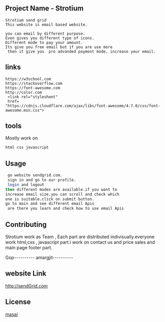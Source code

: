 

## Project Name - Strotium
```
Strotium send grid 
This website is email based website.

you can email by different purpose.
Even gives you different type of icons.
Different mode to pay your amount.
Its give you free email but if you are use more
 then it give you  pro advanded payment mode. increase your email.
```



## links
```
https://w3school.com
https://stackoverflow.com
https://font-awesome.com
http://color.com
 <link rel="stylesheet" 
 href=
"https://cdnjs.cloudflare.com/ajax/libs/font-awesome/4.7.0/css/font-awesome.min.css">
```


## tools

Mostly work on 
```bash
html css javascript
```

## Usage

```bash 
 go website sendgrid.com.
 sign in and go to our profile.
 login and logout
then different modes are available.if you want to 
increase email size.you can scroll and check which  
one is suitable.click on submit button.   
go to main and see different email Apis
 are there you learn and check how to use email Apis

```

## Contributing

Strotium work as Team , Each part are distributed indivisually.everyone work html,css , javascript part.i work on contact us and price sales and main page footer part.

Gop----------
amargjit----------



## website Link
http://sendGrid.com

## License
[masai](https://masai.com/licenses/masai/2020)
